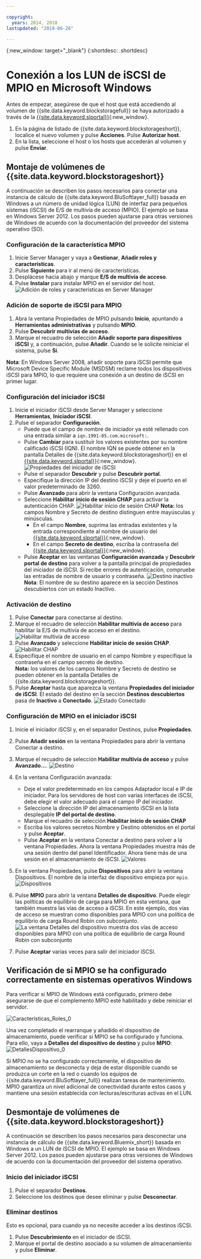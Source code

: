 ```yaml
---

copyright:
  years: 2014, 2018
lastupdated: "2018-06-26"

---
```

{:new_window: target="_blank"}
{:shortdesc: .shortdesc}

# Conexión a los LUN de iSCSI de MPIO en Microsoft Windows

Antes de empezar, asegúrese de que el host que está accediendo al volumen de {{site.data.keyword.blockstoragefull}} se haya autorizado a través de la [{{site.data.keyword.slportal}}](https://control.softlayer.com/){:new_window}.

1. En la página de listado de {{site.data.keyword.blockstorageshort}}, localice el nuevo volumen y pulse **Acciones**. Pulse **Autorizar host**.
2. En la lista, seleccione el host o los hosts que accederán al volumen y pulse **Enviar**.

## Montaje de volúmenes de {{site.data.keyword.blockstorageshort}}

A continuación se describen los pasos necesarios para conectar una instancia de cálculo de {{site.data.keyword.BluSoftlayer_full}} basada en Windows a un número de unidad lógica (LUN) de interfaz para pequeños sistemas (iSCSI) de E/S de multivía de acceso (MPIO). El ejemplo se basa en Windows Server 2012. Los pasos pueden ajustarse para otras versiones de Windows de acuerdo con la documentación del proveedor del sistema operativo (SO).

### Configuración de la característica MPIO

1. Inicie Server Manager y vaya a **Gestionar**, **Añadir roles y características**.
2. Pulse **Siguiente** para ir al menú de características.
3. Desplácese hacia abajo y marque **E/S de multivía de acceso**.
4. Pulse **Instalar** para instalar MPIO en el servidor del host.
![Adición de roles y características en Server Manager](/images/Roles_Features.png)

### Adición de soporte de iSCSI para MPIO

1. Abra la ventana Propiedades de MPIO pulsando **Inicio**, apuntando a **Herramientas administrativas** y pulsando **MPIO**.
2. Pulse **Descubrir multivías de acceso**.
3. Marque el recuadro de selección **Añadir soporte para dispositivos iSCSI** y, a continuación, pulse **Añadir**. Cuando se le solicite reiniciar el sistema, pulse **Sí**.

**Nota**: En Windows Server 2008, añadir soporte para iSCSI permite que Microsoft Device Specific Module (MSDSM) reclame todos los dispositivos iSCSI para MPIO, lo que requiere una conexión a un destino de iSCSI en primer lugar.

### Configuración del iniciador iSCSI

1. Inicie el iniciador iSCSI desde Server Manager y seleccione **Herramientas**, **Iniciador iSCSI**.
2. Pulse el separador **Configuración**.
    - Puede que el campo de nombre de iniciador ya esté rellenado con una entrada similar a `iqn.1991-05.com.microsoft:`.
    - Pulse **Cambiar** para sustituir los valores existentes por su nombre calificado iSCSI (IQN). El nombre IQN se puede obtener en la pantalla Detalles de {{site.data.keyword.blockstorageshort}} en el [{{site.data.keyword.slportal}}](https://control.softlayer.com/){:new_window}.
    ![Propiedades del iniciador de iSCSI](/images/iSCSI.png)
    - Pulse el separador **Descubrir** y pulse **Descubrir portal**.
    - Especifique la dirección IP del destino iSCSI y deje el puerto en el valor predeterminado de 3260. 
    - Pulse **Avanzado** para abrir la ventana Configuración avanzada.
    - Seleccione **Habilitar inicio de sesión CHAP** para activar la autenticación CHAP.
    ![Habilitar inicio de sesión CHAP](/images/Advanced_0.png)
    **Nota:** los campos Nombre y Secreto de destino distinguen entre mayúsculas y minúsculas.
         - En el campo **Nombre**, suprima las entradas existentes y la entrada correspondiente al nombre de usuario del [{{site.data.keyword.slportal}}](https://control.softlayer.com/){:new_window}.
         - En el campo **Secreto de destino**, escriba la contraseña del [{{site.data.keyword.slportal}}](https://control.softlayer.com/){:new_window}.
    - Pulse **Aceptar** en las ventanas **Configuración avanzada** y **Descubrir portal de destino** para volver a la pantalla principal de propiedades del iniciador de iSCSI. Si recibe errores de autenticación, compruebe las entradas de nombre de usuario y contraseña.
    ![Destino inactivo](/images/Inactive_0.png)
    **Nota**: El nombre de su destino aparece en la sección Destinos descubiertos con un estado Inactivo. 

    
### Activación de destino

1. Pulse **Conectar** para conectarse al destino.
2. Marque el recuadro de selección **Habilitar multivía de acceso** para habilitar la E/S de multivía de acceso en el destino. ![Habilitar multivía de acceso](/images/Connect_0.png)
3. Pulse **Avanzado** y seleccione **Habilitar inicio de sesión CHAP**.
![Habilitar CHAP](/images/chap_0.png)
4. Especifique el nombre de usuario en el campo Nombre y especifique la contraseña en el campo secreto de destino.<br/>
**Nota:** los valores de los campos Nombre y Secreto de destino se pueden obtener en la pantalla Detalles de {{site.data.keyword.blockstorageshort}}.
5. Pulse **Aceptar** hasta que aparezca la ventana **Propiedades del iniciador de iSCSI**. El estado del destino en la sección **Destinos descubiertos** pasa de **Inactivo** a **Conectado**.
![Estado Conectado](/images/Connected.png) 


### Configuración de MPIO en el iniciador iSCSI

1. Inicie el iniciador iSCSI y, en el separador Destinos, pulse **Propiedades**.
2. Pulse **Añadir sesión** en la ventana Propiedades para abrir la ventana Conectar a destino.
3. Marque el recuadro de selección **Habilitar multivía de acceso** y pulse **Avanzado...**.
  ![Destino](/images/Target.png) 
  
4. En la ventana Configuración avanzada:
   - Deje el valor predeterminado en los campos Adaptador local e IP de iniciador. Para los servidores de host con varias interfaces de iSCSI, debe elegir el valor adecuado para el campo IP del iniciador.
   - Seleccione la dirección IP del almacenamiento iSCSI en la lista desplegable **IP del portal de destino**.
   - Marque el recuadro de selección **Habilitar inicio de sesión CHAP**
   - Escriba los valores secretos Nombre y Destino obtenidos en el portal y pulse **Aceptar**.
   - Pulse **Aceptar** en la ventana Conectar a destino para volver a la ventana Propiedades. Ahora la ventana Propiedades muestra más de una sesión dentro del panel Identificador. Ahora tiene más de una sesión en el almacenamiento de iSCSI.
   ![Valores](/images/Settings.png) 
   
5. En la ventana Propiedades, pulse **Dispositivos** para abrir la ventana Dispositivos. El nombre de la interfaz de dispositivo empieza por `mpio`. <br/>
  ![Dispositivos](/images/Devices.png) 
  
6. Pulse **MPIO** para abrir la ventana **Detalles de dispositivo**. Puede elegir las políticas de equilibrio de carga para MPIO en esta ventana, que también muestra las vías de acceso a iSCSI. En este ejemplo, dos vías de acceso se muestran como disponibles para MPIO con una política de equilibrio de carga Round Robin con subconjunto.
  ![La ventana Detalles del dispositivo muestra dos vías de acceso disponibles para MPIO con una política de equilibrio de carga Round Robin con subconjunto](/images/DeviceDetails.png) 
  
7. Pulse **Aceptar** varias veces para salir del iniciador iSCSI.



## Verificación de si MPIO se ha configurado correctamente en sistemas operativos Windows

Para verificar si MPIO de Windows está configurado, primero debe asegurarse de que el complemento MPIO esté habilitado y debe reiniciar el servidor.

![Características_Roles_0](/images/Roles_Features_0.png)

Una vez completado el rearranque y añadido el dispositivo de almacenamiento, puede verificar si MPIO se ha configurado y funciona. Para ello, vaya a **Detalles del dispositivo de destino** y pulse **MPIO**:
![DetallesDispositivo_0](/images/DeviceDetails_0.png)

Si MPIO no se ha configurado correctamente, el dispositivo de almacenamiento se desconecta y deja de estar disponible cuando se produzca un corte en la red o cuando los equipos de {{site.data.keyword.BluSoftlayer_full}} realizan tareas de mantenimiento. MPIO garantiza un nivel adicional de conectividad durante estos casos y mantiene una sesión establecida con lecturas/escrituras activas en el LUN.

## Desmontaje de volúmenes de {{site.data.keyword.blockstorageshort}}

A continuación se describen los pasos necesarios para desconectar una instancia de cálculo de {{site.data.keyword.Bluemix_short}} basada en Windows a un LUN de iSCSI de MPIO. El ejemplo se basa en Windows Server 2012. Los pasos pueden ajustarse para otras versiones de Windows de acuerdo con la documentación del proveedor del sistema operativo.

### Inicio del iniciador iSCSI

1. Pulse el separador **Destinos**.
2. Seleccione los destinos que desee eliminar y pulse **Desconectar**.

### Eliminar destinos
Esto es opcional, para cuando ya no necesite acceder a los destinos iSCSI.

1. Pulse **Descubrimiento** en el iniciador de iSCSI.
2. Marque el portal de destino asociado a su volumen de almacenamiento y pulse **Eliminar**.
